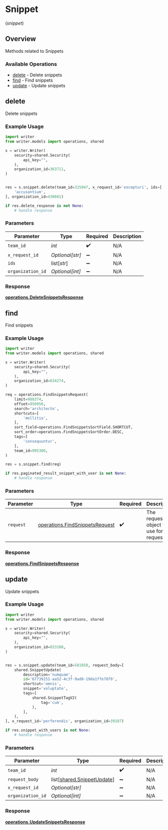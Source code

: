 # Snippet
(*snippet*)

## Overview

Methods related to Snippets

### Available Operations

* [delete](#delete) - Delete snippets
* [find](#find) - Find snippets
* [update](#update) - Update snippets

## delete

Delete snippets

### Example Usage

```python
import writer
from writer.models import operations, shared

s = writer.Writer(
    security=shared.Security(
        api_key="",
    ),
    organization_id=363711,
)


res = s.snippet.delete(team_id=325047, x_request_id='excepturi', ids=[
    'accusantium',
], organization_id=438601)

if res.delete_response is not None:
    # handle response
```

### Parameters

| Parameter          | Type               | Required           | Description        |
| ------------------ | ------------------ | ------------------ | ------------------ |
| `team_id`          | *int*              | :heavy_check_mark: | N/A                |
| `x_request_id`     | *Optional[str]*    | :heavy_minus_sign: | N/A                |
| `ids`              | list[*str*]        | :heavy_minus_sign: | N/A                |
| `organization_id`  | *Optional[int]*    | :heavy_minus_sign: | N/A                |


### Response

**[operations.DeleteSnippetsResponse](../../models/operations/deletesnippetsresponse.md)**


## find

Find snippets

### Example Usage

```python
import writer
from writer.models import operations, shared

s = writer.Writer(
    security=shared.Security(
        api_key="",
    ),
    organization_id=634274,
)

req = operations.FindSnippetsRequest(
    limit=988374,
    offset=958950,
    search='architecto',
    shortcuts=[
        'mollitia',
    ],
    sort_field=operations.FindSnippetsSortField.SHORTCUT,
    sort_order=operations.FindSnippetsSortOrder.DESC,
    tags=[
        'consequuntur',
    ],
    team_id=995300,
)

res = s.snippet.find(req)

if res.paginated_result_snippet_with_user is not None:
    # handle response
```

### Parameters

| Parameter                                                                        | Type                                                                             | Required                                                                         | Description                                                                      |
| -------------------------------------------------------------------------------- | -------------------------------------------------------------------------------- | -------------------------------------------------------------------------------- | -------------------------------------------------------------------------------- |
| `request`                                                                        | [operations.FindSnippetsRequest](../../models/operations/findsnippetsrequest.md) | :heavy_check_mark:                                                               | The request object to use for the request.                                       |


### Response

**[operations.FindSnippetsResponse](../../models/operations/findsnippetsresponse.md)**


## update

Update snippets

### Example Usage

```python
import writer
from writer.models import operations, shared

s = writer.Writer(
    security=shared.Security(
        api_key="",
    ),
    organization_id=653108,
)


res = s.snippet.update(team_id=581850, request_body=[
    shared.SnippetUpdate(
        description='numquam',
        id='67739251-aa52-4c3f-9ad0-19da1ffe78f0',
        shortcut='omnis',
        snippet='voluptate',
        tags=[
            shared.SnippetTagV2(
                tag='cum',
            ),
        ],
    ),
], x_request_id='perferendis', organization_id=39187)

if res.snippet_with_users is not None:
    # handle response
```

### Parameters

| Parameter                                                          | Type                                                               | Required                                                           | Description                                                        |
| ------------------------------------------------------------------ | ------------------------------------------------------------------ | ------------------------------------------------------------------ | ------------------------------------------------------------------ |
| `team_id`                                                          | *int*                                                              | :heavy_check_mark:                                                 | N/A                                                                |
| `request_body`                                                     | list[[shared.SnippetUpdate](../../models/shared/snippetupdate.md)] | :heavy_minus_sign:                                                 | N/A                                                                |
| `x_request_id`                                                     | *Optional[str]*                                                    | :heavy_minus_sign:                                                 | N/A                                                                |
| `organization_id`                                                  | *Optional[int]*                                                    | :heavy_minus_sign:                                                 | N/A                                                                |


### Response

**[operations.UpdateSnippetsResponse](../../models/operations/updatesnippetsresponse.md)**

